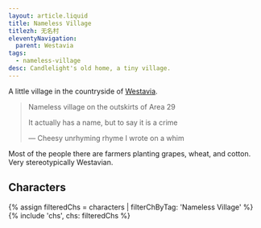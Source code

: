 ```yaml
---
layout: article.liquid
title: Nameless Village
titlezh: 无名村
eleventyNavigation:
  parent: Westavia
tags:
  - nameless-village
desc: Candlelight's old home, a tiny village.
---
```


A little village in the countryside of [Westavia](/world/westavia/).

> Nameless village on the outskirts of Area 29
>
> It actually has a name, but to say it is a crime
>
> — Cheesy unrhyming rhyme I wrote on a whim

Most of the people there are farmers planting grapes, wheat, and cotton. Very stereotypically Westavian.

## Characters

<link rel="stylesheet" href="/css/characterspage.css">
{% assign filteredChs = characters | filterChByTag: 'Nameless Village' %}
{% include 'chs', chs: filteredChs %}
